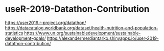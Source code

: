 # useR-2019-Datathon-Contribution

https://user2019.r-project.org/datathon/
https://datacatalog.worldbank.org/dataset/health-nutrition-and-population-statistics
https://www.un.org/sustainabledevelopment/sustainable-development-goals/
https://alexandermerdiantarko.shinyapps.io/user-2019-datathon-contribution/